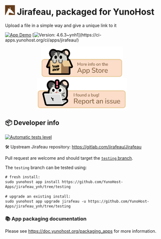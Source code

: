<!--
N.B.: This README was automatically generated by <https://github.com/YunoHost/apps_tools/blob/main/readme_generator>
It shall NOT be edited by hand.
-->

<h1>
  <img src="https://raw.githubusercontent.com/YunoHost/apps/main/logos/jirafeau.png" width="32px" alt="Logo of Jirafeau">
  Jirafeau, packaged for YunoHost
</h1>

Upload a file in a simple way and give a unique link to it

[![App Demo](https://img.shields.io/badge/App_Demo-blue?style=for-the-badge)](https://demo.yunohost.org/jirafeau/)
[![Version: 4.6.3~ynh1](https://img.shields.io/badge/Version-4.6.3~ynh1-rgba(0,150,0,1)?style=for-the-badge)](https://ci-apps.yunohost.org/ci/apps/jirafeau/)

<div align="center">
<a href="https://apps.yunohost.org/app/jirafeau"><img height="100px" src="https://github.com/YunoHost/yunohost-artwork/raw/refs/heads/main/badges/neopossum-badges/badge_more_info_on_the_appstore.svg"/></a>
<a href="https://github.com/YunoHost-Apps/jirafeau_ynh/issues"><img height="100px" src="https://github.com/YunoHost/yunohost-artwork/raw/refs/heads/main/badges/neopossum-badges/badge_report_an_issue.svg"/></a>
</div>

## 📦 Developer info

[![Automatic tests level](https://apps.yunohost.org/badge/cilevel/jirafeau)](https://ci-apps.yunohost.org/ci/apps/jirafeau/)

🛠️ Upstream Jirafeau repository: <https://gitlab.com/jirafeau/Jirafeau>

Pull request are welcome and should target the [`testing` branch](https://github.com/YunoHost-Apps/jirafeau_ynh/tree/testing).

The `testing` branch can be tested using:
```
# fresh install:
sudo yunohost app install https://github.com/YunoHost-Apps/jirafeau_ynh/tree/testing

# upgrade an existing install:
sudo yunohost app upgrade jirafeau -u https://github.com/YunoHost-Apps/jirafeau_ynh/tree/testing
```

### 📚 App packaging documentation

Please see <https://doc.yunohost.org/packaging_apps> for more information.
